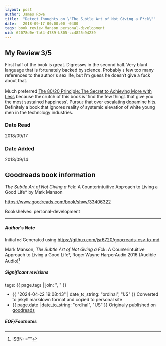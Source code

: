 ```yaml
---
layout: post
author: James Rowe
title:  "Detect Thoughts on \"The Subtle Art of Not Giving a F*ck\""
date:   2018-09-17 00:00:00 -0400
tags: book review Manson personal-development
uid: 62078d0e-7a34-4789-b805-cc4825a94239
---
```


<!-- highly dependent on how you personally use jekyll templates, and how you want this to show up -->
<!-- escape any jekyll keys with double brackets -->

## My Review 3/5

First half of the book is great. Digresses in the second half. Very blunt language that is fortunately backed by science. Probably a few too many references to the author's sex life, but I'm guess he doesn't give a fuck about that.<br/><br/>Much preferred [The 80/20 Principle: The Secret to Achieving More with Less](https://www.goodreads.com/book/show/181206) because the crutch of this book is 'find the few things that give you the most sustained happiness'. Pursue that over escalating dopamine hits. Definitely a book that ignores reality of systemic elevation of white young men in the technology industries.

### Date Read
2018/09/17

### Date Added
2018/09/14

## Goodreads book information

*The Subtle Art of Not Giving a F*ck: A Counterintuitive Approach to Living a Good Life* by Mark Manson

https://www.goodreads.com/book/show/33406322

Bookshelves: personal-development

---

##### Author's Note

Initial `md` Generated using https://github.com/jsr6720/goodreads-csv-to-md

Mark Manson, *The Subtle Art of Not Giving a F*ck: A Counterintuitive Approach to Living a Good Life*, Roger Wayne HarperAudio 2016 (Audible Audio)[^1]

##### Significant revisions

tags: {{ page.tags | join: ", " }} <!-- todo move this somewhere -->

- {{ "2024-04-22 19:08:43" | date_to_string: "ordinal", "US" }} Converted to jekyll markdown format and copied to personal site
- {{ page.date | date_to_string: "ordinal", "US" }} Originally published on [goodreads](https://www.goodreads.com)

##### EOF/Footnotes

[^1]: ISBN: =""